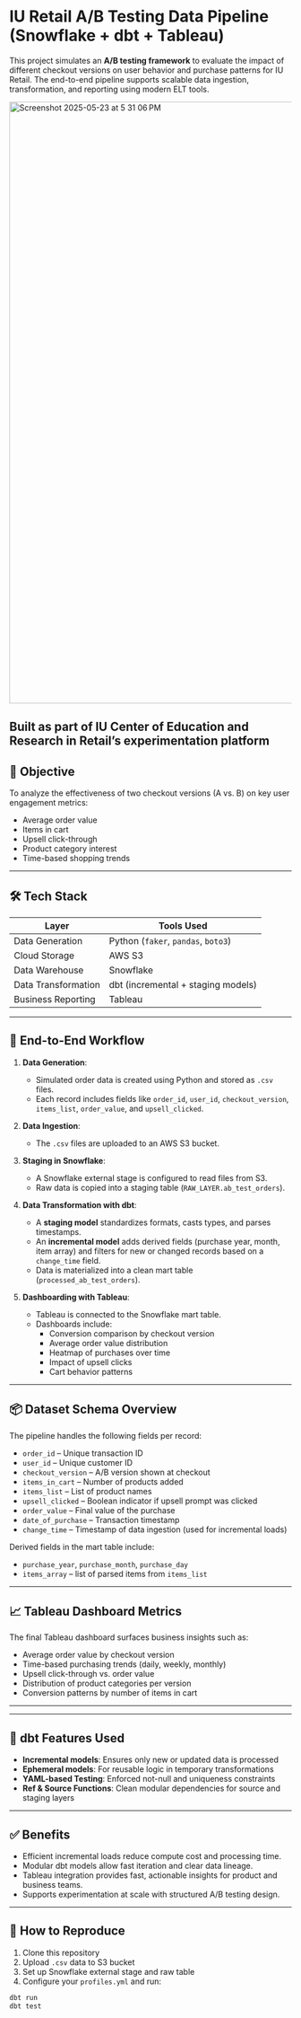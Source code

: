 # IU Retail A/B Testing Data Pipeline (Snowflake + dbt + Tableau)

This project simulates an **A/B testing framework** to evaluate the impact of different checkout versions on user behavior and purchase patterns for IU Retail. The end-to-end pipeline supports scalable data ingestion, transformation, and reporting using modern ELT tools.

<img width="1072" alt="Screenshot 2025-05-23 at 5 31 06 PM" src="https://github.com/user-attachments/assets/86328d86-9faf-43dc-ab58-361c7ebe7129" />

Built as part of IU Center of Education and Research in Retail’s experimentation platform
---

## 📌 Objective

To analyze the effectiveness of two checkout versions (A vs. B) on key user engagement metrics:

- Average order value
- Items in cart
- Upsell click-through
- Product category interest
- Time-based shopping trends

---

## 🛠️ Tech Stack

| Layer              | Tools Used                                       |
|-------------------|--------------------------------------------------|
| Data Generation    | Python (`faker`, `pandas`, `boto3`)              |
| Cloud Storage      | AWS S3                                           |
| Data Warehouse     | Snowflake                                        |
| Data Transformation| dbt (incremental + staging models)              |
| Business Reporting | Tableau                                          |

---

## 🔁 End-to-End Workflow

1. **Data Generation**: 
   - Simulated order data is created using Python and stored as `.csv` files.
   - Each record includes fields like `order_id`, `user_id`, `checkout_version`, `items_list`, `order_value`, and `upsell_clicked`.

2. **Data Ingestion**:
   - The `.csv` files are uploaded to an AWS S3 bucket.

3. **Staging in Snowflake**:
   - A Snowflake external stage is configured to read files from S3.
   - Raw data is copied into a staging table (`RAW_LAYER.ab_test_orders`).

4. **Data Transformation with dbt**:
   - A **staging model** standardizes formats, casts types, and parses timestamps.
   - An **incremental model** adds derived fields (purchase year, month, item array) and filters for new or changed records based on a `change_time` field.
   - Data is materialized into a clean mart table (`processed_ab_test_orders`).

5. **Dashboarding with Tableau**:
   - Tableau is connected to the Snowflake mart table.
   - Dashboards include:
     - Conversion comparison by checkout version
     - Average order value distribution
     - Heatmap of purchases over time
     - Impact of upsell clicks
     - Cart behavior patterns

---

## 📦 Dataset Schema Overview

The pipeline handles the following fields per record:

- `order_id` – Unique transaction ID
- `user_id` – Unique customer ID
- `checkout_version` – A/B version shown at checkout
- `items_in_cart` – Number of products added
- `items_list` – List of product names
- `upsell_clicked` – Boolean indicator if upsell prompt was clicked
- `order_value` – Final value of the purchase
- `date_of_purchase` – Transaction timestamp
- `change_time` – Timestamp of data ingestion (used for incremental loads)

Derived fields in the mart table include:
- `purchase_year`, `purchase_month`, `purchase_day`
- `items_array` – list of parsed items from `items_list`

---

## 📈 Tableau Dashboard Metrics

The final Tableau dashboard surfaces business insights such as:

- Average order value by checkout version
- Time-based purchasing trends (daily, weekly, monthly)
- Upsell click-through vs. order value
- Distribution of product categories per version
- Conversion patterns by number of items in cart

---

---

## 🧪 dbt Features Used

- **Incremental models**: Ensures only new or updated data is processed
- **Ephemeral models**: For reusable logic in temporary transformations
- **YAML-based Testing**: Enforced not-null and uniqueness constraints
- **Ref & Source Functions**: Clean modular dependencies for source and staging layers

---

## ✅ Benefits

- Efficient incremental loads reduce compute cost and processing time.
- Modular dbt models allow fast iteration and clear data lineage.
- Tableau integration provides fast, actionable insights for product and business teams.
- Supports experimentation at scale with structured A/B testing design.

---

## 🚀 How to Reproduce

1. Clone this repository
2. Upload `.csv` data to S3 bucket
3. Set up Snowflake external stage and raw table
4. Configure your `profiles.yml` and run:

```bash
dbt run
dbt test
